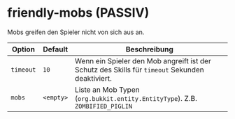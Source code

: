 # friendly-mobs (PASSIV)

Mobs greifen den Spieler nicht von sich aus an.

| Option | Default | Beschreibung |
| ------ | ------- | ----------- |
| `timeout` | `10` | Wenn ein Spieler den Mob angreift ist der Schutz des Skills für `timeout` Sekunden deaktiviert. |
| `mobs` | `<empty>` | Liste an Mob Typen (`org.bukkit.entity.EntityType`). Z.B. `ZOMBIFIED_PIGLIN` |